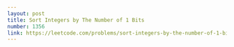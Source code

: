 ```yaml
---
layout: post
title: Sort Integers by The Number of 1 Bits
number: 1356
link: https://leetcode.com/problems/sort-integers-by-the-number-of-1-bits
---
```

